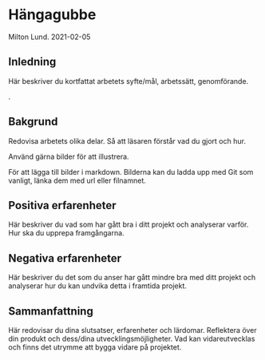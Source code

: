 # Hängagubbe

Milton Lund. 2021-02-05

## Inledning

Här beskriver du kortfattat arbetets syfte/mål, arbetssätt, genomförande.

.

## Bakgrund

Redovisa arbetets olika delar. Så att läsaren förstår vad du gjort och hur.

Använd gärna bilder för att illustrera.

För att lägga till bilder i markdown. Bilderna kan du ladda upp med Git som vanligt, länka dem med url eller filnamnet.

## Positiva erfarenheter

Här beskriver du vad som har gått bra i ditt projekt och analyserar varför. Hur ska du upprepa framgångarna.

## Negativa erfarenheter

Här beskriver du det som du anser har gått mindre bra med ditt projekt och analyserar hur du kan undvika detta i framtida projekt.

## Sammanfattning

Här redovisar du dina slutsatser, erfarenheter och lärdomar. Reflektera över din produkt och dess/dina utvecklingsmöjligheter.
Vad kan vidareutvecklas och finns det utrymme att bygga vidare på projektet.
